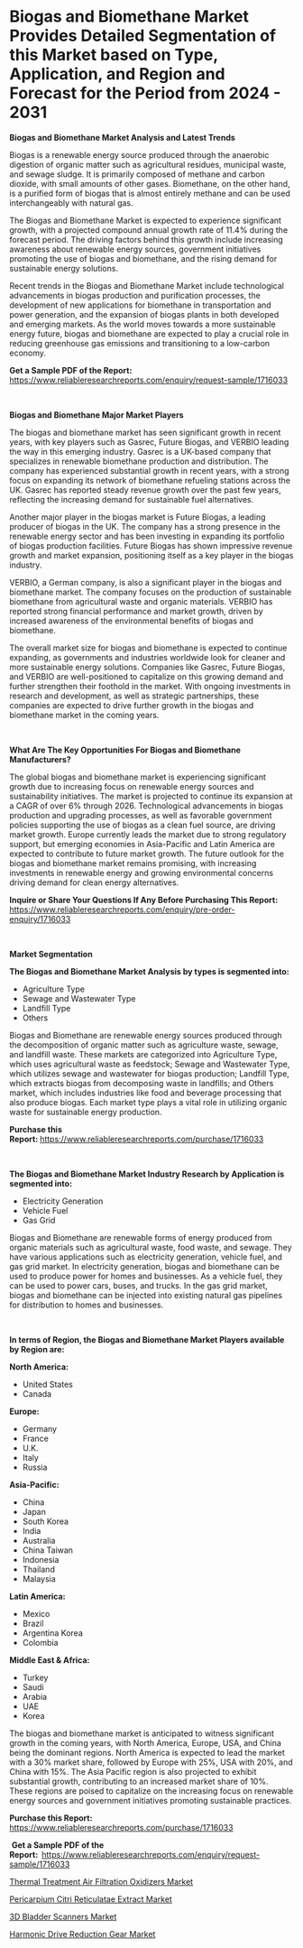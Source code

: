 <p><h1>Biogas and Biomethane Market Provides Detailed Segmentation of this Market based on Type, Application, and Region and Forecast for the Period from 2024 - 2031</h1></p><p><strong>Biogas and Biomethane Market Analysis and Latest Trends</strong></p>
<p><p>Biogas is a renewable energy source produced through the anaerobic digestion of organic matter such as agricultural residues, municipal waste, and sewage sludge. It is primarily composed of methane and carbon dioxide, with small amounts of other gases. Biomethane, on the other hand, is a purified form of biogas that is almost entirely methane and can be used interchangeably with natural gas.</p><p>The Biogas and Biomethane Market is expected to experience significant growth, with a projected compound annual growth rate of 11.4% during the forecast period. The driving factors behind this growth include increasing awareness about renewable energy sources, government initiatives promoting the use of biogas and biomethane, and the rising demand for sustainable energy solutions.</p><p>Recent trends in the Biogas and Biomethane Market include technological advancements in biogas production and purification processes, the development of new applications for biomethane in transportation and power generation, and the expansion of biogas plants in both developed and emerging markets. As the world moves towards a more sustainable energy future, biogas and biomethane are expected to play a crucial role in reducing greenhouse gas emissions and transitioning to a low-carbon economy.</p></p>
<p><strong>Get a Sample PDF of the Report:&nbsp;</strong> <a href="https://www.reliableresearchreports.com/enquiry/request-sample/1716033">https://www.reliableresearchreports.com/enquiry/request-sample/1716033</a></p>
<p>&nbsp;</p>
<p><strong>Biogas and Biomethane Major Market Players</strong></p>
<p><p>The biogas and biomethane market has seen significant growth in recent years, with key players such as Gasrec, Future Biogas, and VERBIO leading the way in this emerging industry. Gasrec is a UK-based company that specializes in renewable biomethane production and distribution. The company has experienced substantial growth in recent years, with a strong focus on expanding its network of biomethane refueling stations across the UK. Gasrec has reported steady revenue growth over the past few years, reflecting the increasing demand for sustainable fuel alternatives.</p><p>Another major player in the biogas market is Future Biogas, a leading producer of biogas in the UK. The company has a strong presence in the renewable energy sector and has been investing in expanding its portfolio of biogas production facilities. Future Biogas has shown impressive revenue growth and market expansion, positioning itself as a key player in the biogas industry.</p><p>VERBIO, a German company, is also a significant player in the biogas and biomethane market. The company focuses on the production of sustainable biomethane from agricultural waste and organic materials. VERBIO has reported strong financial performance and market growth, driven by increased awareness of the environmental benefits of biogas and biomethane.</p><p>The overall market size for biogas and biomethane is expected to continue expanding, as governments and industries worldwide look for cleaner and more sustainable energy solutions. Companies like Gasrec, Future Biogas, and VERBIO are well-positioned to capitalize on this growing demand and further strengthen their foothold in the market. With ongoing investments in research and development, as well as strategic partnerships, these companies are expected to drive further growth in the biogas and biomethane market in the coming years.</p></p>
<p>&nbsp;</p>
<p><strong>What Are The Key Opportunities For Biogas and Biomethane Manufacturers?</strong></p>
<p><p>The global biogas and biomethane market is experiencing significant growth due to increasing focus on renewable energy sources and sustainability initiatives. The market is projected to continue its expansion at a CAGR of over 6% through 2026. Technological advancements in biogas production and upgrading processes, as well as favorable government policies supporting the use of biogas as a clean fuel source, are driving market growth. Europe currently leads the market due to strong regulatory support, but emerging economies in Asia-Pacific and Latin America are expected to contribute to future market growth. The future outlook for the biogas and biomethane market remains promising, with increasing investments in renewable energy and growing environmental concerns driving demand for clean energy alternatives.</p></p>
<p><strong>Inquire or Share Your Questions If Any Before Purchasing This Report:</strong> <a href="https://www.reliableresearchreports.com/enquiry/pre-order-enquiry/1716033">https://www.reliableresearchreports.com/enquiry/pre-order-enquiry/1716033</a></p>
<p>&nbsp;</p>
<p><strong>Market Segmentation</strong></p>
<p><strong>The Biogas and Biomethane Market Analysis by types is segmented into:</strong></p>
<p><ul><li>Agriculture Type</li><li>Sewage and Wastewater Type</li><li>Landfill Type</li><li>Others</li></ul></p>
<p><p>Biogas and Biomethane are renewable energy sources produced through the decomposition of organic matter such as agriculture waste, sewage, and landfill waste. These markets are categorized into Agriculture Type, which uses agricultural waste as feedstock; Sewage and Wastewater Type, which utilizes sewage and wastewater for biogas production; Landfill Type, which extracts biogas from decomposing waste in landfills; and Others market, which includes industries like food and beverage processing that also produce biogas. Each market type plays a vital role in utilizing organic waste for sustainable energy production.</p></p>
<p><strong>Purchase this Report:&nbsp;</strong><a href="https://www.reliableresearchreports.com/purchase/1716033">https://www.reliableresearchreports.com/purchase/1716033</a></p>
<p>&nbsp;</p>
<p><strong>The Biogas and Biomethane Market Industry Research by Application is segmented into:</strong></p>
<p><ul><li>Electricity Generation</li><li>Vehicle Fuel</li><li>Gas Grid</li></ul></p>
<p><p>Biogas and Biomethane are renewable forms of energy produced from organic materials such as agricultural waste, food waste, and sewage. They have various applications such as electricity generation, vehicle fuel, and gas grid market. In electricity generation, biogas and biomethane can be used to produce power for homes and businesses. As a vehicle fuel, they can be used to power cars, buses, and trucks. In the gas grid market, biogas and biomethane can be injected into existing natural gas pipelines for distribution to homes and businesses.</p></p>
<p>&nbsp;</p>
<p><strong>In terms of Region, the Biogas and Biomethane Market Players available by Region are:</strong></p>
<p>
    <p> <strong> North America: </strong>
        <ul>
            <li>United States</li>
            <li>Canada</li>
        </ul>
        </p> 
    <p> <strong> Europe: </strong>
        <ul>
            <li>Germany</li>
            <li>France</li>
            <li>U.K.</li>
            <li>Italy</li>
            <li>Russia</li>
        </ul>
        </p> 
    <p> <strong> Asia-Pacific: </strong>
        <ul>
            <li>China</li>
            <li>Japan</li>
            <li>South Korea</li>
            <li>India</li>
            <li>Australia</li>
            <li>China Taiwan</li>
            <li>Indonesia</li>
            <li>Thailand</li>
            <li>Malaysia</li>
        </ul>
        </p> 
    <p> <strong> Latin America: </strong>
        <ul>
            <li>Mexico</li>
            <li>Brazil</li>
            <li>Argentina Korea</li>
            <li>Colombia</li>
        </ul>
        </p> 
    <p> <strong> Middle East & Africa: </strong>
        <ul>
            <li>Turkey</li>
            <li>Saudi</li>
            <li>Arabia</li>
            <li>UAE</li>
            <li>Korea</li>
        </ul>
    </p>
    </p>
<p><p>The biogas and biomethane market is anticipated to witness significant growth in the coming years, with North America, Europe, USA, and China being the dominant regions. North America is expected to lead the market with a 30% market share, followed by Europe with 25%, USA with 20%, and China with 15%. The Asia Pacific region is also projected to exhibit substantial growth, contributing to an increased market share of 10%. These regions are poised to capitalize on the increasing focus on renewable energy sources and government initiatives promoting sustainable practices.</p></p>
<p><strong>Purchase this Report: </strong><a href="https://www.reliableresearchreports.com/purchase/1716033">https://www.reliableresearchreports.com/purchase/1716033</a></p>
<p>&nbsp;<strong>Get a Sample PDF of the Report:&nbsp;&nbsp;</strong><a href="https://www.reliableresearchreports.com/enquiry/request-sample/1716033">https://www.reliableresearchreports.com/enquiry/request-sample/1716033</a></p>
<p><strong></strong></p>
<p><p><a href="https://view.publitas.com/reportprime-1/thermal-treatment-air-filtration-oxidizers-market-size-share-trends-analysis-report-by-application-regional-outlook-competitive-strategies-and-segment-forecasts-2023-2030/">Thermal Treatment Air Filtration Oxidizers Market</a></p><p><a href="https://iodized-pantydraco-05c.notion.site/Pericarpium-Citri-Reticulatae-Extract-Market-with-the-goal-of-estimating-the-market-size-and-future--0bb100c3dca7423b82482f68e23c9915">Pericarpium Citri Reticulatae Extract Market</a></p><p><a href="https://view.publitas.com/reportprime-1/3d-bladder-scanners-market-research-report-reveals-the-latest-trends-and-opportunities-of-this-market-for-period-from-2023-2030/">3D Bladder Scanners Market</a></p><p><a href="https://view.publitas.com/reportprime-1/harmonic-drive-reduction-gear-market-share-market-new-trends-analysis-report-by-type-by-application-by-end-use-by-region-and-segment-forecasts-2023-2030/">Harmonic Drive Reduction Gear Market</a></p></p>